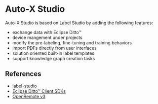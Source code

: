 # Auto-X Studio

Auto-X Studio is based on Label Studio by adding the following features:
- exchange data with Eclipse Ditto™
- device mangement under projects
- modify the pre-labeling, fine-tuning and training behaviors
- import PDFs directly from user interfaces
- solution oriented built-in label templates
- support knowledge graph creation tasks



## References

- [label-studio](https://github.com/HumanSignal/label-studio)
- [Eclipse Ditto™ Client SDKs](https://github.com/eclipse-ditto/ditto-clients)
- [OpenRemote v3](https://github.com/openremote/openremote)